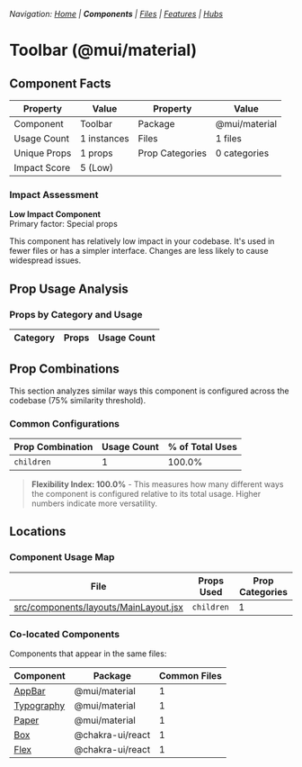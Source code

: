 
*Navigation: [Home](../../index.md) | **Components** | [Files](../../files.md) | [Features](../../features.md) | [Hubs](../../hubs.md)*



# Toolbar (@mui/material)

## Component Facts

| Property | Value | Property | Value |
|----------|-------|----------|-------|
| Component | Toolbar | Package | @mui/material |
| Usage Count | 1 instances | Files | 1 files |
| Unique Props | 1 props | Prop Categories | 0 categories |
| Impact Score | 5 (Low) | | |

### Impact Assessment

**Low Impact Component**  
Primary factor: Special props

This component has relatively low impact in your codebase. It&#x27;s used in fewer files or has a simpler interface. Changes are less likely to cause widespread issues.

## Prop Usage Analysis

### Props by Category and Usage

| Category | Props | Usage Count |
|----------|-------|-------------|

## Prop Combinations

This section analyzes similar ways this component is configured across the codebase (75% similarity threshold).

### Common Configurations

| Prop Combination | Usage Count | % of Total Uses |
|------------------|-------------|----------------|
| `children` | 1 | 100.0% |

> **Flexibility Index: 100.0%** - This measures how many different ways the component is configured relative to its total usage. Higher numbers indicate more versatility.

## Locations

### Component Usage Map

| File | Props Used | Prop Categories |
|------|------------|----------------|
| [src/components/layouts/MainLayout.jsx](https://github.com/star4beam/react-import-analyzer/blob/main/test-project/src/components/layouts/MainLayout.jsx) | `children` | 1 |

### Co-located Components
Components that appear in the same files:

| Component | Package | Common Files |
|-----------|---------|--------------|
| [AppBar](../@mui_material/AppBar.md) | @mui/material | 1 |
| [Typography](../@mui_material/Typography.md) | @mui/material | 1 |
| [Paper](../@mui_material/Paper.md) | @mui/material | 1 |
| [Box](../@chakra-ui_react/Box.md) | @chakra-ui/react | 1 |
| [Flex](../@chakra-ui_react/Flex.md) | @chakra-ui/react | 1 |
